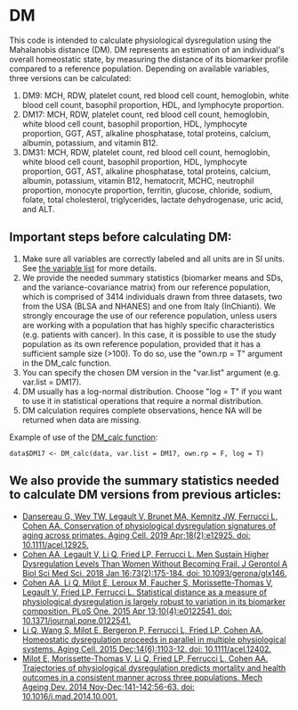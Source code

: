 # DM

This code is intended to calculate physiological dysregulation using the Mahalanobis distance (DM). DM represents an estimation of an individual's overall homeostatic state, by measuring the distance of its biomarker profile compared to a reference population. Depending on available variables, three versions can be calculated:
1. DM9: MCH, RDW, platelet count, red blood cell count, hemoglobin, white blood cell count, basophil proportion, HDL, and lymphocyte proportion.
2. DM17: MCH, RDW, platelet count, red blood cell count, hemoglobin, white blood cell count, basophil proportion, HDL, lymphocyte proportion, GGT, AST, alkaline phosphatase, total proteins, calcium, albumin, potassium, and vitamin B12.
3. DM31: MCH, RDW, platelet count, red blood cell count, hemoglobin, white blood cell count, basophil proportion, HDL, lymphocyte proportion, GGT, AST, alkaline phosphatase, total proteins, calcium, albumin, potassium, vitamin B12, hematocrit, MCHC, neutrophil proportion, monocyte proportion, ferritin, glucose, chloride, sodium, folate, total cholesterol, triglycerides, lactate dehydrogenase, uric acid, and ALT.

## Important steps before calculating DM:
1. Make sure all variables are correctly labeled and all units are in SI units. See [the variable list](https://github.com/cohenaginglab/DM/blob/6262be62e8cfa90df7d1f1393f1ba48d991d2458/Variable%20units.pdf) for more details.
2. We provide the needed summary statistics (biomarker means and SDs, and the variance-covariance matrix) from our reference population, which is comprised of 3414 individuals drawn from three datasets, two from the USA (BLSA and NHANES) and one from Italy (InChianti). We strongly encourage the use of our reference population, unless users are working with a population that has highly specific characteristics (e.g. patients with cancer). In this case, it is possible to use the study population as its own reference population, provided that it has a sufficient sample size (>100). To do so, use the "own.rp = T" argument in the DM_calc function.
3. You can specify the chosen DM version in the "var.list" argument (e.g. var.list = DM17).
4. DM usually has a log-normal distribution. Choose "log = T" if you want to use it in statistical operations that require a normal distribution.
5. DM calculation requires complete observations, hence NA will be returned when data are missing.

Example of use of the [DM_calc function](https://github.com/cohenaginglab/DM/blob/9a29f512b20c901be2a82c984b7b8dc1a1e78e0d/DM%20calculation.R):
```
data$DM17 <- DM_calc(data, var.list = DM17, own.rp = F, log = T)
```

## We also provide the summary statistics needed to calculate DM versions from previous articles:
- [Dansereau G, Wey TW, Legault V, Brunet MA, Kemnitz JW, Ferrucci L, Cohen AA. Conservation of physiological dysregulation signatures of aging across primates. Aging Cell. 2019 Apr;18(2):e12925. doi: 10.1111/acel.12925.]()
- [Cohen AA, Legault V, Li Q, Fried LP, Ferrucci L. Men Sustain Higher Dysregulation Levels Than Women Without Becoming Frail. J Gerontol A Biol Sci Med Sci. 2018 Jan 16;73(2):175-184. doi: 10.1093/gerona/glx146.](https://github.com/cohenaginglab/DM/blob/77c32394e36bc7ff092a0ad5fbd752b78ec44094/Cohen2018/)
- [Cohen AA, Li Q, Milot E, Leroux M, Faucher S, Morissette-Thomas V, Legault V, Fried LP, Ferrucci L. Statistical distance as a measure of physiological dysregulation is largely robust to variation in its biomarker composition. PLoS One. 2015 Apr 13;10(4):e0122541. doi: 10.1371/journal.pone.0122541.]()
- [Li Q, Wang S, Milot E, Bergeron P, Ferrucci L, Fried LP, Cohen AA. Homeostatic dysregulation proceeds in parallel in multiple physiological systems. Aging Cell. 2015 Dec;14(6):1103-12. doi: 10.1111/acel.12402.]()
- [Milot E, Morissette-Thomas V, Li Q, Fried LP, Ferrucci L, Cohen AA. Trajectories of physiological dysregulation predicts mortality and health outcomes in a consistent manner across three populations. Mech Ageing Dev. 2014 Nov-Dec;141-142:56-63. doi: 10.1016/j.mad.2014.10.001.]()
